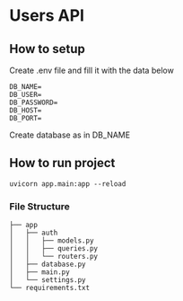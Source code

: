 # Users API

## How to setup

Create .env file and fill it with the data below

```
DB_NAME=
DB_USER=
DB_PASSWORD=
DB_HOST=
DB_PORT=
```

Create database as in DB_NAME

## How to run project

```
uvicorn app.main:app --reload
```

### File Structure
```
├── app
│   ├── auth
│   │   ├── models.py
│   │   ├── queries.py
│   │   └── routers.py
│   ├── database.py
│   ├── main.py
│   └── settings.py
└── requirements.txt
```